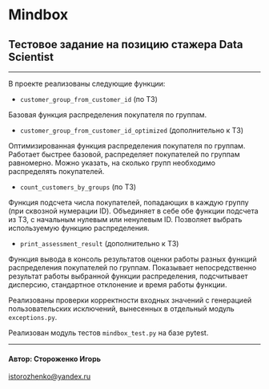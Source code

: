 # Mindbox
## Тестовое задание на позицию стажера Data Scientist
____
В проекте реализованы следующие функции:
- `customer_group_from_customer_id` (по ТЗ)

Базовая функция распределения покупателя по группам.

- `customer_group_from_customer_id_optimized` (дополнительно к ТЗ)

Оптимизированная функция распределения покупателя по группам. Работает быстрее базовой, распределяет покупателей по группам равномерно. Можно указать, на сколько групп необходимо распределять покупателей.

- `count_customers_by_groups` (по ТЗ)

Функция подсчета числа покупателей, попадающих в каждую группу (при сквозной нумерации ID). Объединяет в себе обе функции подсчета из ТЗ, с начальным нулевым или ненулевым ID. Позволяет выбрать используемую функцию распределения.

- `print_assessment_result` (дополнительно к ТЗ)

Функция вывода в консоль результатов оценки работы разных функций распределения покупателей по группам. Показывает непосредственно результат работы выбранной функции распределения, подсчитывает дисперсию, стандартное отклонение и время работы функции.

Реализованы проверки корректности входных значений с генерацией пользовательских исключений, вынесенных в отдельный модуль `exceptions.py`.

Реализован модуль тестов `mindbox_test.py` на базе pytest.
____
#### Автор: Стороженко Игорь

istorozhenko@yandex.ru
